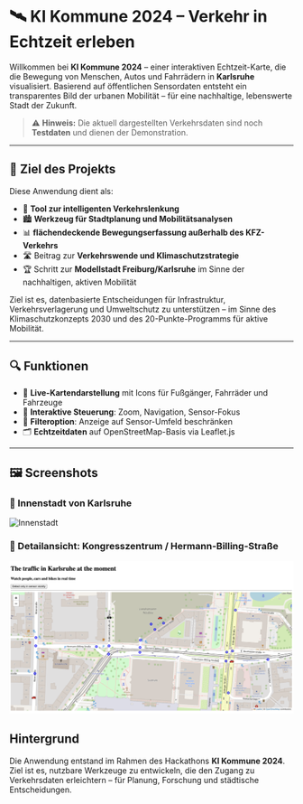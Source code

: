 # 🛰️ KI Kommune 2024 – Verkehr in Echtzeit erleben

Willkommen bei **KI Kommune 2024** – einer interaktiven Echtzeit-Karte, die die Bewegung von Menschen, Autos und Fahrrädern in **Karlsruhe** visualisiert.
Basierend auf öffentlichen Sensordaten entsteht ein transparentes Bild der urbanen Mobilität – für eine nachhaltige, lebenswerte Stadt der Zukunft.

> ⚠️ **Hinweis:**
> Die aktuell dargestellten Verkehrsdaten sind noch **Testdaten** und dienen der Demonstration.
<!-- > Das Programm ist jedoch bereits **voll funktionsfähig** und bereit für die Anbindung realer Sensorquellen. -->

---

## 🎯 Ziel des Projekts

Diese Anwendung dient als:

- 🧭 **Tool zur intelligenten Verkehrslenkung**
- 🏙️ **Werkzeug für Stadtplanung und Mobilitätsanalysen**
- 📊 **flächendeckende Bewegungserfassung außerhalb des KFZ-Verkehrs**
- 🛣️ Beitrag zur **Verkehrswende und Klimaschutzstrategie**
- 🏆 Schritt zur **Modellstadt Freiburg/Karlsruhe** im Sinne der nachhaltigen, aktiven Mobilität

Ziel ist es, datenbasierte Entscheidungen für Infrastruktur, Verkehrsverlagerung und Umweltschutz zu unterstützen – im Sinne des Klimaschutzkonzepts 2030 und des 20-Punkte-Programms für aktive Mobilität.

---

## 🔍 Funktionen

- 📍 **Live-Kartendarstellung** mit Icons für Fußgänger, Fahrräder und Fahrzeuge
- 🧭 **Interaktive Steuerung**: Zoom, Navigation, Sensor-Fokus
- 🛑 **Filteroption**: Anzeige auf Sensor-Umfeld beschränken
- 🗂️ **Echtzeitdaten** auf OpenStreetMap-Basis via Leaflet.js

---

## 🖼️ Screenshots

### 🔹 Innenstadt von Karlsruhe

![Innenstadt](simu.png)

### 🔹 Detailansicht: Kongresszentrum / Hermann-Billing-Straße

![Detail](zoom.png)


## Hintergrund

Die Anwendung entstand im Rahmen des Hackathons **KI Kommune 2024**.
Ziel ist es, nutzbare Werkzeuge zu entwickeln, die den Zugang zu Verkehrsdaten erleichtern – für Planung, Forschung und städtische Entscheidungen.
